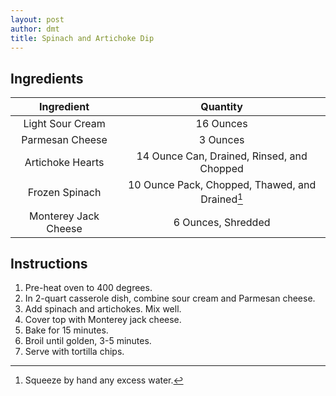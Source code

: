 ```yaml
---
layout: post
author: dmt
title: Spinach and Artichoke Dip
---
```


## Ingredients

|      Ingredient      |                     Quantity                    |
|:--------------------:|:-----------------------------------------------:|
|   Light Sour Cream   |                    16 Ounces                    |
|    Parmesan Cheese   |                     3 Ounces                    |
|   Artichoke Hearts   |    14 Ounce Can, Drained, Rinsed, and Chopped   |
|    Frozen Spinach    | 10 Ounce Pack, Chopped, Thawed, and Drained[^1] |
| Monterey Jack Cheese |                6 Ounces, Shredded               |

## Instructions
1. Pre-heat oven to 400 degrees.
2. In 2-quart casserole dish, combine sour cream and Parmesan cheese.
3. Add spinach and artichokes. Mix well.
4. Cover top with Monterey jack cheese.
5. Bake for 15 minutes.
6. Broil until golden, 3-5 minutes.
7. Serve with tortilla chips.


[^1]: Squeeze by hand any excess water.
